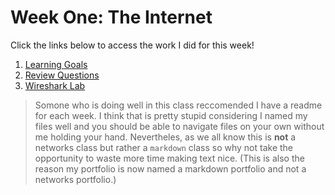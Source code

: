 # Week One: The Internet
Click the links below to access the work I did for this week!
1. [Learning Goals](learning_goals01.md)
2. [Review Questions](review_questions01.md)
3. [Wireshark Lab](lab01.md)

> Somone who is doing well in this class reccomended I have a readme for each week. I think that is pretty stupid considering I named my files well and you should be able to navigate files on your own without me holding your hand. Nevertheles, as we all know this is **not** a networks class but rather a ```markdown``` class so why not take the opportunity to waste more time making text nice. (This is also the reason my portfolio is now named a markdown portfolio and not a networks portfolio.)